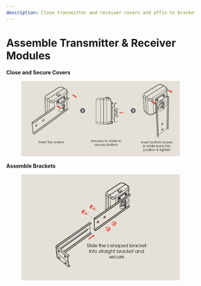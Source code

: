 ```yaml
---
description: Close transmitter and receiver covers and affix to brackets
---
```


# Assemble Transmitter & Receiver Modules

**Close and Secure Covers**

<figure><img src="../.gitbook/assets/Close and Secure Covers@4x.png" alt=""><figcaption></figcaption></figure>

**Assemble Brackets**

<figure><img src="../.gitbook/assets/Assemble Brackets@4x.png" alt=""><figcaption></figcaption></figure>
